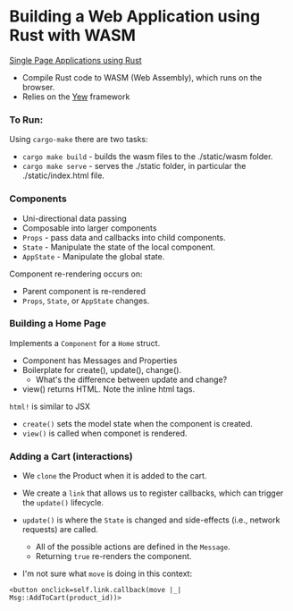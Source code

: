 # Building a Web Application using Rust with WASM
[Single Page Applications using Rust](http://www.sheshbabu.com/posts/rust-wasm-yew-single-page-application/)

*  Compile Rust code to WASM (Web Assembly), which runs on the browser.
*  Relies on the [Yew](https://yew.rs/docs/) framework


### To Run:
Using `cargo-make` there are two tasks:
*  `cargo make build` - builds the wasm files to the ./static/wasm folder.
*  `cargo make serve` - serves the ./static folder, in particular the ./static/index.html file.

### Components
*  Uni-directional data passing
*  Composable into larger components
*  `Props` - pass data and callbacks into child components.
*  `State` - Manipulate the state of the local component.
*  `AppState` - Manipulate the global state.

Component re-rendering occurs on:
*  Parent component is re-rendered
*  `Props`, `State`, or `AppState` changes.

### Building a Home Page
Implements a `Component` for a `Home` struct.
*  Component has Messages and Properties
*  Boilerplate for create(), update(), change().
    * What's the difference between update and change?
*  view() returns HTML.  Note the inline html tags.

`html!` is similar to JSX
*  `create()` sets the model state when the component is created.
*  `view()` is called when componet is rendered.


### Adding a Cart (interactions)
*  We `clone` the Product when it is added to the cart.
*  We create a `link` that allows us to register callbacks, which can trigger the `update()` lifecycle.
*  `update()` is where the `State` is changed and side-effects (i.e., network requests) are called.
    *  All of the possible actions are defined in the `Message`.
    *  Returning `true` re-renders the component.

* I'm not sure what `move` is doing in this context:
```
<button onclick=self.link.callback(move |_| Msg::AddToCart(product_id))>
```
